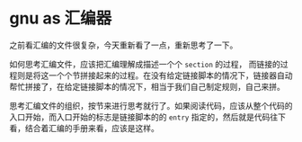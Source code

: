 # gnu as 汇编器

之前看汇编的文件很复杂，今天重新看了一点，重新思考了一下。

如何思考汇编文件，应该把汇编理解成描述一个个 `section` 的过程， 而链接的过程则是将这一个个节拼接起来的过程。在没有给定链接脚本的情况下，链接器自动帮忙拼接了，在给定链接脚本的情况下，相当于我们自己制定规则，自己来拼。

思考汇编文件的组织，按节来进行思考就行了。如果阅读代码，应该从整个代码的入口开始，而入口开始的标志是链接脚本的的 `entry` 指定的，然后就是代码往下看，结合着汇编的手册来看，应该是这样。
